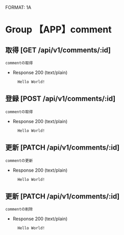 FORMAT: 1A

# Group 【APP】comment

## 取得 [GET /api/v1/comments/:id]

    commentの取得

+ Response 200 (text/plain)

        Hello World!

## 登録 [POST /api/v1/comments/:id]

    commentの取得

+ Response 200 (text/plain)

        Hello World!

## 更新 [PATCH /api/v1/comments/:id]

    commentの更新

+ Response 200 (text/plain)

        Hello World!

## 更新 [PATCH /api/v1/comments/:id]

    commentの削除

+ Response 200 (text/plain)

        Hello World!
